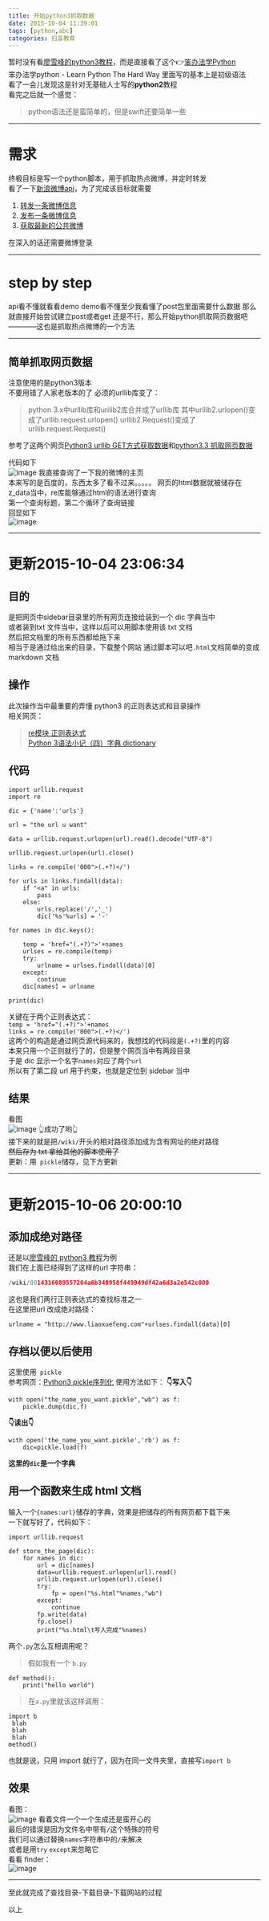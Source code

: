 ```yaml
---
title: 开始python3抓取数据
date: 2015-10-04 11:39:01
tags: [python,abc]
categories: 扫盲教育
---
```

暂时没有看[廖雪峰的python3教程](//www.liaoxuefeng.com/wiki/0014316089557264a6b348958f449949df42a6d3a2e542c000/001431658427513eef3d9dd9f7c48599116735806328e81000)，而是直接看了这个👉[笨办法学Python](//www.2cto.com/shouce/Pythonbbf/index.html)   
笨办法学python - Learn Python The Hard Way 里面写的基本上是初级语法  
看了一会儿发现这是针对无基础人士写的**python2**教程  
看完之后就一个感觉：  
>python语法还是蛮简单的，但是swift还要简单一些  
  
<!--more-->
***
# 需求
终极目标是写一个python脚本，用于抓取热点微博，并定时转发  
看了一下[新浪微博api](//open.weibo.com/wiki/微博API)，为了完成该目标就需要  
1. [转发一条微博信息](//open.weibo.com/wiki/微博API)
2. [发布一条微博信息](//open.weibo.com/wiki/2/statuses/update)
3. [获取最新的公共微博](//open.weibo.com/wiki/2/statuses/public_timeline)
  
在深入的话还需要微博登录

*** 
# step by step
api看不懂就看看demo
demo看不懂至少我看懂了post包里面需要什么数据
那么就直接开始尝试建立post或者get
还是不行，那么开始python抓取网页数据吧————这也是抓取热点微博的一个方法  
***
## 简单抓取网页数据 
注意使用的是python3版本  
不要用错了人家老版本的了 必须的urllib库变了：  
> python 3.x中urllib库和urilib2库合并成了urllib库
其中urllib2.urlopen()变成了urllib.request.urlopen()
urllib2.Request()变成了urllib.request.Request() 
  
参考了这两个网页[Python3 urllib GET方式获取数据](//blog.csdn.net/mr_tank_/article/details/14104103)和[python3.3 抓取网页数据](//wenku.baidu.com/link?url=d9Sxcd98Io4X8IYxx12J_YLBk7DPS2CFAlq-oUwzh8SByj90HMv3fTDCi4wgYpXjTR_luZDu7VzwbdHQ6k7aDHvl9bv2UyVmmqn9t2TX8R_)  

代码如下  
![image](//ww1.sinaimg.cn/large/a243ad6cjw1ewn711zq9lj20cg0crgo5.jpg)
我直接查询了一下我的微博的主页  
本来写的是百度的，东西太多了看不过来。。。。。
网页的html数据就被储存在z_data当中，re库能够通过html的语法进行查询  
第一个查询标题，第二个循环了查询链接  
回显如下  
![image](//ww3.sinaimg.cn/large/a243ad6cjw1ewn7109tpqj20qj06qdik.jpg)
***  
# 更新2015-10-04 23:06:34
## 目的
是把网页中sidebar目录里的所有网页连接给装到一个 dic 字典当中  
或者装到txt 文件当中，这样以后可以用脚本使用该 txt 文档  
然后把文档里的所有东西都给拖下来  
相当于是通过给出来的目录，下载整个网站
通过脚本可以吧`.html`文档简单的变成 markdown 文档
## 操作
此次操作当中最重要的弄懂 python3 的正则表达式和目录操作  
相关网页：  
>[re模块 正则表达式](//python3.h.baike.com/article-362233.html)  
[Python 3语法小记（四）字典 dictionary](//blog.csdn.net/jcjc918/article/details/9366011)  
  
## 代码  
```
import urllib.request
import re

dic = {'name':'urls'}

url = "the url u want"

data = urllib.request.urlopen(url).read().decode("UTF-8")

urllib.request.urlopen(url).close()

links = re.compile('000">(.+?)</')

for urls in links.findall(data):
    if "<a" in urls:
        pass
    else:
        urls.replace('/','_')
        dic['%s'%urls] = '-'

for names in dic.keys():

    temp = 'href="(.+?)">'+names
    urlses = re.compile(temp)
    try:
        urlname = urlses.findall(data)[0]
    except:
        continue
    dic[names] = urlname
    
print(dic)
```
关键在于两个正则表达式：  
`temp = 'href="(.+?)">'+names`  
`links = re.compile('000">(.+?)</')`  
这两个的构造是通过网页源代码来的，我想找的代码段是`(.+?)`里的内容  
本来只用一个正则就行了的，但是整个网页当中有两段目录  
于是 dic 显示一个名字`names`对应了两个`url`  
所以有了第二段 url 用于约束，也就是定位到 sidebar 当中  
## 结果  
看图  
![image](//ww1.sinaimg.cn/large/a243ad6cjw1ewpily64i4j20zk0m8b29.jpg)
👆成功了哟👆  
接下来的就是把`/wiki/`开头的相对路径添加成为含有网址的绝对路径  
~~然后存为 txt  拿给其他的脚本使用了~~  
更新：用` pickle`储存，见下方更新
***  
# 更新2015-10-06 20:00:10
## 添加成绝对路径
还是以[廖雪峰的 python3 教程](//www.liaoxuefeng.com/wiki/0014316089557264a6b348958f449949df42a6d3a2e542c000)为例  
我们在上面已经得到了这样的url 字符串：
```python
/wiki/0014316089557264a6b348958f449949df42a6d3a2e542c000
```
这也是我们两行正则表达式的查找标准之一  
在这里把url 改成绝对路径：
```
urlname = "http://www.liaoxuefeng.com"+urlses.findall(data)[0]
```
## 存档以便以后使用
这里使用` pickle`  
参考网页：[Python3 pickle序列化](//blog.csdn.net/mr_tank_/article/details/14224141)
使用方法如下：
**👇写入👇**
```
with open("the_name_you_want.pickle","wb") as f:
    pickle.dump(dic,f)
```
**👇读出👇**
```
with open('the_name_you_want.pickle','rb') as f:  
    dic=pickle.load(f)
```
**这里的`dic`是一个字典**
## 用一个函数来生成 html 文档    
输入一个`{names:url}`储存的字典，效果是把储存的所有网页都下载下来  
一下就写好了，代码如下：

```
import urllib.request

def store_the_page(dic):
    for names in dic:
        url = dic[names]
        data=urllib.request.urlopen(url).read()
        urllib.request.urlopen(url).close()
        try:
            fp = open("%s.html"%names,"wb")
        except:
            continue
        fp.write(data)
        fp.close()
        print("%s.html\t写入完成"%names)

```
两个`.py`怎么互相调用呢？  
>假如我有一个 `b.py`  
```
def method():
    print("hello world")
```
>在`a.py`里就该这样调用：  
```
import b
 blah
 blah
 blah
method()
```
也就是说，只用 import 就行了，因为在同一文件夹里，直接写`import b`  
  
## 效果
看图：  
![image](//ww2.sinaimg.cn/large/a243ad6cjw1ewrpfh0mbsj20ff0lnjy0.jpg)
看着文件一个一个生成还是蛮开心的  
最后的错误是因为文件名中带有`/`这个特殊的符号  
我们可以通过替换`names`字符串中的`/`来解决  
或者是用`try` `except`来忽略它  
看看 finder：  
![image](//ww1.sinaimg.cn/large/a243ad6cjw1ewrpk4u85lj211i0opdp5.jpg) 
***
至此就完成了查找目录-下载目录-下载网站的过程


以上
